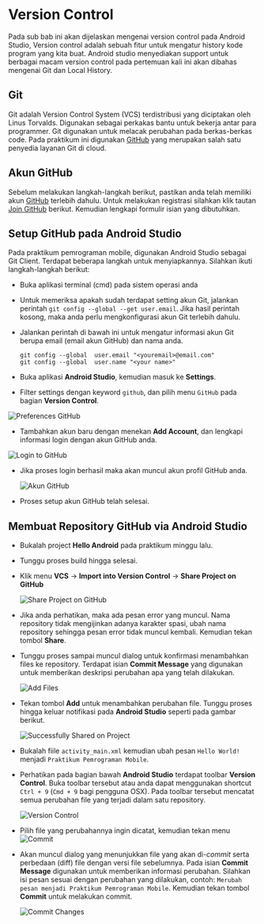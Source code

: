 # Version Control

Pada sub bab ini akan dijelaskan mengenai version control pada Android Studio,
Version control adalah sebuah fitur untuk mengatur history kode program yang
kita buat. Android studio menyediakan support untuk berbagai macam version
control pada pertemuan kali ini akan dibahas mengenai Git dan Local History.

## Git

Git adalah Version Control System (VCS) terdistribusi yang diciptakan oleh Linus
Torvalds. Digunakan sebagai perkakas bantu untuk bekerja antar para programmer.
Git digunakan untuk melacak perubahan pada berkas-berkas code. Pada praktikum
ini digunakan [GitHub](https://github.com) yang merupakan salah satu penyedia
layanan Git di cloud.

## Akun GitHub

Sebelum melakukan langkah-langkah berikut, pastikan anda telah memiliki akun
[GitHub](http://github.com) terlebih dahulu. Untuk melakukan registrasi silahkan
klik tautan [Join GitHub](https://github.com/join) berikut. Kemudian lengkapi
formulir isian yang dibutuhkan.

## Setup GitHub pada Android Studio

Pada praktikum pemrograman mobile, digunakan Android Studio sebagai Git Client.
Terdapat beberapa langkah untuk menyiapkannya. Silahkan ikuti langkah-langkah
berikut:

- Buka aplikasi terminal (cmd) pada sistem operasi anda
- Untuk memeriksa apakah sudah terdapat setting akun Git, jalankan perintah `git
 config --global --get user.email`. Jika hasil perintah kosong, maka anda perlu
 mengkonfigurasi akun Git terlebih dahulu.
- Jalankan perintah di bawah ini untuk mengatur informasi akun Git berupa email
 (email akun GitHub) dan nama anda.

  ```
  git config --global  user.email "<youremail>@email.com"
  git config --global  user.name "<your name>"
  ```

- Buka aplikasi **Android Studio**, kemudian masuk ke **Settings**.
- Filter settings dengan keyword `github`, dan pilih menu `GitHub` pada bagian
 **Version Control**.

 ![Preferences GitHub](./images/preferences-github.png)

- Tambahkan akun baru dengan menekan **Add Account**, dan lengkapi informasi
 login dengan akun GitHub anda.

 ![Login to GitHub](./images/login-to-github.png)

- Jika proses login berhasil maka akan muncul akun profil GitHub anda.

  ![Akun GitHub](./images/github-account.png)

- Proses setup akun GitHub telah selesai.

## Membuat Repository GitHub via Android Studio

- Bukalah project **Hello Android** pada praktikum minggu lalu.
- Tunggu proses build hingga selesai.
- Klik menu **VCS** -> **Import into Version Control** -> **Share Project on GitHub**

  ![Share Project on GitHub](./images/share-project-on-github.png)

- Jika anda perhatikan, maka ada pesan error yang muncul. Nama repository tidak
 mengijinkan adanya karakter spasi, ubah nama repository sehingga pesan error
 tidak muncul kembali. Kemudian tekan tombol **Share**.

- Tunggu proses sampai muncul dialog untuk konfirmasi menambahkan files ke
 repository. Terdapat isian **Commit Message** yang digunakan untuk memberikan
 deskripsi perubahan apa yang telah dilakukan.

  ![Add Files](./images/add-files-for-initial-commit.png)

- Tekan tombol **Add** untuk menambahkan perubahan file. Tunggu proses hingga
 keluar notifikasi pada **Android Studio** seperti pada gambar berikut.

  ![Successfully Shared on Project](./images/successfully-shared-project.png)

- Bukalah fiile `activity_main.xml` kemudian ubah pesan `Hello World!` menjadi
 `Praktikum Pemrograman Mobile`.

- Perhatikan pada bagian bawah **Android Studio** terdapat toolbar **Version
 Control**. Buka toolbar tersebut atau anda dapat menggunakan shortcut `Ctrl +
 9` (`Cmd + 9` bagi pengguna OSX). Pada toolbar tersebut mencatat semua
 perubahan file yang terjadi dalam satu repository.

  ![Version Control](./images/version-control.png)

- Pilih file yang perubahannya ingin dicatat, kemudian tekan menu
 ![Commit](./images/commit.png)

- Akan muncul dialog yang menunjukkan file yang akan di-*commit* serta perbedaan
 (diff) file dengan versi file sebelumnya. Pada isian **Commit Message**
 digunakan untuk memberikan informasi perubahan. Silahkan isi pesan sesuai
 dengan perubahan yang dilakukan, contoh: `Merubah pesan menjadi Praktikum
 Pemrograman Mobile`. Kemudian tekan tombol **Commit** untuk melakukan commit.

  ![Commit Changes](./images/commit-changes.png)
